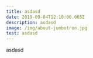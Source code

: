 ```yaml
---
title: asdasd
date: 2019-09-04T12:10:00.065Z
description: asdasd
image: /img/about-jumbotron.jpg
test: asdasd
---
```

asdasd
